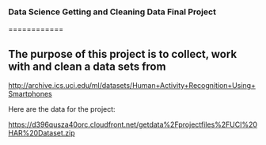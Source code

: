 ### Data Science Getting and Cleaning Data Final Project
============

## The purpose of this project is to collect, work with and clean a data sets from 
http://archive.ics.uci.edu/ml/datasets/Human+Activity+Recognition+Using+Smartphones 

Here are the data for the project:

https://d396qusza40orc.cloudfront.net/getdata%2Fprojectfiles%2FUCI%20HAR%20Dataset.zip 
